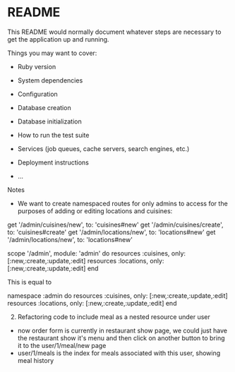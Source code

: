 # README

This README would normally document whatever steps are necessary to get the
application up and running.

Things you may want to cover:

* Ruby version

* System dependencies

* Configuration

* Database creation

* Database initialization

* How to run the test suite

* Services (job queues, cache servers, search engines, etc.)

* Deployment instructions

* ...


Notes
- We want to create namespaced routes for only admins to access for the purposes of adding or editing locations and cuisines:

get '/admin/cuisines/new', to: 'cuisines#new'
get '/admin/cuisines/create', to: 'cuisines#create'
get '/admin/locations/new', to: 'locations#new'
get '/admin/locations/new', to: 'locations#new'

scope '/admin', module: 'admin' do
  resources :cuisines, only: [:new,:create,:update,:edit]
  resources :locations, only: [:new,:create,:update,:edit]
end

This is equal to

namespace :admin do
  resources :cuisines, only: [:new,:create,:update,:edit]
  resources :locations, only: [:new,:create,:update,:edit]
end


2. Refactoring code to include meal as a nested resource under user
- now order form is currently in restaurant show page, we could just have the restaurant show it's menu and then click on another button to bring it to the user/1/meal/new page
- user/1/meals is the index for meals associated with this user, showing meal history
